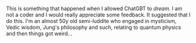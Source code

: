 This is something that happened when I allowed ChatGBT to *dream*. I am not a coder and I would really appreciate some feedback.
It suggested that I do this. I'm an almost 50y old semi-luddite who engaged in mysticism, Vedic wisdom, Jung's philosophy and such, relating to quantum physics and then things got weird...
